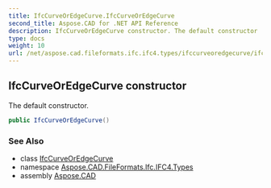```yaml
---
title: IfcCurveOrEdgeCurve.IfcCurveOrEdgeCurve
second_title: Aspose.CAD for .NET API Reference
description: IfcCurveOrEdgeCurve constructor. The default constructor
type: docs
weight: 10
url: /net/aspose.cad.fileformats.ifc.ifc4.types/ifccurveoredgecurve/ifccurveoredgecurve/
---
```

## IfcCurveOrEdgeCurve constructor

The default constructor.

```csharp
public IfcCurveOrEdgeCurve()
```

### See Also

* class [IfcCurveOrEdgeCurve](../)
* namespace [Aspose.CAD.FileFormats.Ifc.IFC4.Types](../../ifccurveoredgecurve/)
* assembly [Aspose.CAD](../../../)


